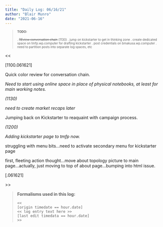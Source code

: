 ```yaml
---
title: "Daily Log: 06/16/21"
author: "Blair Munro"
date: "2021-06-16"
---
```


> <font size=1>
> <b>TODO:</b>
>
> . ~~REview conversation chain~~ (1130)
> . jump on kickstarter to get in thinking zone
> . create dedicated space on tmfp.wp.computer for drafting kickstarter
> . post credentials on bmakusa.wp.computer
> . need to partition posts into separate log spaces, etc
> </font>

\<\<

[1100.061621]

Quick color review for conversation chain.

_Need to start using online space in place of physical notebooks, at least for main working notes._

_(1130)_

_need to create market recaps later_

Jumping back on Kickstarter to reaquaint with campaign process.

_(1200)_

_Adding kickstarter page to tmfp now._

struggling with menu bits...need to activate secondary menu for kickstarter page

first, fleeting action thought...move about topology picture to main page...actually, just moving to top of about page...bumping into html issue.



[.061621]

\>\>

> **Formalisms used in this log:**
>
> ```
> <<
> [origin timedate == hour.date]
> << log entry text here >>
> [last edit timedata == hour.date]
> >>
> ```

<!--

CODE PIECES:

<div class="figure">

![](/images/booth/napkinbroadcast061421.jpg)

<p class="caption">Nonverbal communication broadcast, mindmapping/reflection piece, 06/14/21.</p>

</div>

```none
> Time justification:
```

> <font size=1>
> <b>TODO:</b>
>
> . incomplete task
> . ~~REview conversation chain~~ (time complete)
> </font>-->
